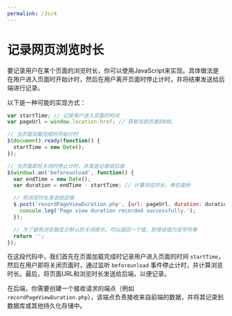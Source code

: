 ```yaml
---
permalink: /Js/4
---
```

# 记录网页浏览时长

要记录用户在某个页面的浏览时长，你可以使用JavaScript来实现。具体做法是在用户进入页面时开始计时，然后在用户离开页面时停止计时，并将结果发送给后端进行记录。

以下是一种可能的实现方式：

```javascript
var startTime; // 记录用户进入页面的时间
var pageUrl = window.location.href; // 获取当前页面的URL

// 当页面加载完成时开始计时
$(document).ready(function() {
  startTime = new Date();
});

// 当页面即将关闭时停止计时，并发送记录给后端
$(window).on('beforeunload', function() {
  var endTime = new Date();
  var duration = endTime - startTime; // 计算浏览时长，单位毫秒

  // 将浏览时长发送给后端
  $.post('recordPageViewDuration.php', {url: pageUrl, duration: duration}, function(response) {
    console.log('Page view duration recorded successfully.');
  });

  // 为了避免浏览器显示默认的关闭提示，可以返回一个值，即使该值为空字符串
  return '';
});
```

在这段代码中，我们首先在页面加载完成时记录用户进入页面的时间 `startTime`，然后在用户即将关闭页面时，通过监听 `beforeunload` 事件停止计时，并计算浏览时长。最后，将页面URL和浏览时长发送给后端，以便记录。

在后端，你需要创建一个接收请求的端点（例如 `recordPageViewDuration.php`），该端点负责接收来自前端的数据，并将其记录到数据库或其他持久化存储中。